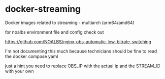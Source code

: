 # docker-streaming
Docker images related to streaming - multiarch (arm64/amd64)


for noalbs environment file and config check out

https://github.com/NOALBS/nginx-obs-automatic-low-bitrate-switching

I'm not documenting this much because technicians should be fine to read the docker compose yaml

just a hint you need to replace OBS_IP with the actual ip and the STREAM_ID with your own
